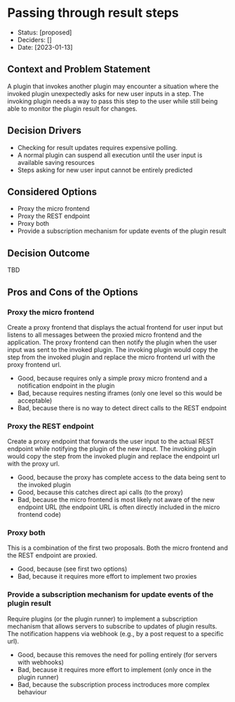 # Passing through result steps

* Status: [proposed]
* Deciders: []
* Date: [2023-01-13]

## Context and Problem Statement

A plugin that invokes another plugin may encounter a situation where the invoked plugin unexpectedly asks for new user inputs in a step.
The invoking plugin needs a way to pass this step to the user while still being able to monitor the plugin result for changes.

## Decision Drivers <!-- optional -->

* Checking for result updates requires expensive polling.
* A normal plugin can suspend all execution until the user input is available saving resources
* Steps asking for new user input cannot be entirely predicted

## Considered Options

* Proxy the micro frontend
* Proxy the REST endpoint
* Proxy both
* Provide a subscription mechanism for update events of the plugin result

## Decision Outcome

TBD

## Pros and Cons of the Options

### Proxy the micro frontend

Create a proxy frontend that displays the actual frontend for user input but listens to all messages between the proxied micro frontend and the application.
The proxy frontend can then notify the plugin when the user input was sent to the invoked plugin.
The invoking plugin would copy the step from the invoked plugin and replace the micro frontend url with the proxy frontend url.

* Good, because requires only a simple proxy micro frontend and a notification endpoint in the plugin
* Bad, because requires nesting iframes (only one level so this would be acceptable)
* Bad, because there is no way to detect direct calls to the REST endpoint

### Proxy the REST endpoint

Create a proxy endpoint that forwards the user input to the actual REST endpoint while notifying the plugin of the new input.
The invoking plugin would copy the step from the invoked plugin and replace the endpoint url with the proxy url.

* Good, because the proxy has complete access to the data being sent to the invoked plugin
* Good, because this catches direct api calls (to the proxy)
* Bad, because the micro frontend is most likely not aware of the new endpoint URL (the endpoint URL is often directly included in the micro frontend code)

### Proxy both

This is a combination of the first two proposals.
Both the micro frontend and the REST endpoint are proxied.

* Good, because (see first two options)
* Bad, because it requires more effort to implement two proxies

### Provide a subscription mechanism for update events of the plugin result

Require plugins (or the plugin runner) to implement a subscription mechanism that allows servers to subscribe to updates of plugin results.
The notification happens via webhook (e.g., by a post request to a specific url).

* Good, because this removes the need for polling entirely (for servers with webhooks)
* Bad, because it requires more effort to implement (only once in the plugin runner)
* Bad, because the subscription process inctroduces more complex behaviour

<!-- markdownlint-disable-file MD013 -->
